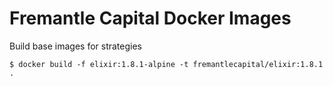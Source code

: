 # Fremantle Capital Docker Images

Build base images for strategies

```
$ docker build -f elixir:1.8.1-alpine -t fremantlecapital/elixir:1.8.1 .
```

